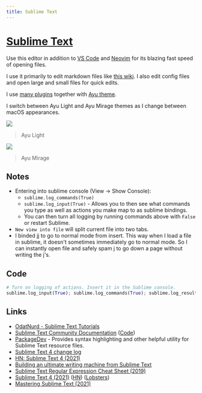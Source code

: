 ```yaml
---
title: Sublime Text
---
```


# [Sublime Text](https://www.sublimetext.com)

Use this editor in addition to [VS Code](../vs-code/vs-code.md) and [Neovim](../vim/vim.md) for its blazing fast speed of opening files.

I use it primarily to edit markdown files like [this wiki](../../other/wiki-workflow.md). I also edit config files and open large and small files for quick edits.

I use [many plugins](sublime-text-plugins.md) together with [Ayu theme](https://github.com/dempfi/ayu).

I switch between Ayu Light and Ayu Mirage themes as I change between macOS appearances.

![](https://i.imgur.com/vdTDYe1.png)

> Ayu Light

![](https://i.imgur.com/sdIqSvT.png)

> Ayu Mirage

## Notes

- Entering into sublime console (View -> Show Console):
  - `sublime.log_commands(True)`
  - `sublime.log_input(True)` - Allows you to then see what commands you type as well as actions you make map to as sublime bindings.
  - You can then turn all logging by running commands above with `False` or restart Sublime.
- `New view into file` will split current file into two tabs.
- I binded jj to go to normal mode from insert. This way when I load a file in sublime, it doesn't sometimes immediately go to normal mode. So I can instantly open file and safely spam j to go down a page without writing the j's.

## Code

```python
# Turn on logging of actions. Insert it in the Sublime console.
sublime.log_input(True); sublime.log_commands(True); sublime.log_result_regex(True)
```

## Links

- [OdatNurd - Sublime Text Tutorials](https://www.youtube.com/user/nurdz/playlists)
- [Sublime Text Community Documentation](https://docs.sublimetext.io/guide/) ([Code](https://github.com/sublimetext-io/docs.sublimetext.io))
- [PackageDev](https://github.com/SublimeText/PackageDev) - Provides syntax highlighting and other helpful utility for Sublime Text resource files.
- [Sublime Text 4 change log](https://gist.github.com/jfcherng/7bf4103ea486d1f67b7970e846b3a619)
- [HN: Sublime Text 4 (2021)](https://news.ycombinator.com/item?id=26646142)
- [Building an ultimate writing machine from Sublime Text](https://tonsky.me/blog/sublime-writer/)
- [Sublime Text Regular Expression Cheat Sheet (2019)](https://jdhao.github.io/2019/02/28/sublime_text_regex_cheat_sheet/)
- [Sublime Text 4 (2021)](https://www.sublimetext.com/blog/articles/sublime-text-4) ([HN](https://news.ycombinator.com/item?id=27230042)) ([Lobsters](https://lobste.rs/s/1o4x0n/sublime_text_4))
- [Mastering Sublime Text (2021)](https://www.git-tower.com/blog/more-productive-mastering-sublime-text/)
